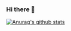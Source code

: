 ### Hi there 👋

[![Anurag's github stats](https://github-readme-stats.vercel.app/api?username=ySirius)](https://github.com/anuraghazra/github-readme-stats)
